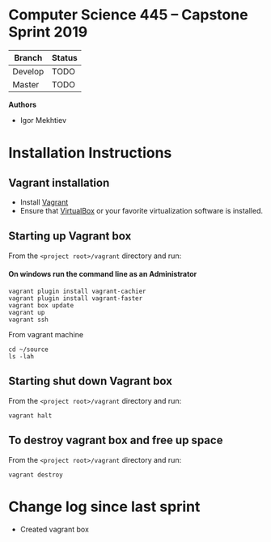 # Computer Science 445 – Capstone Sprint 2019


| Branch  | Status |
| ------------- | ------------- |
| Develop  | TODO  |
| Master  | TODO |



**Authors**
- Igor Mekhtiev

# Installation Instructions


## Vagrant installation

- Install  [Vagrant](https://www.vagrantup.com/downloads.html)
- Ensure that [VirtualBox](http://www.oracle.com/technetwork/server-storage/virtualbox/downloads/index.html) or your favorite virtualization software is installed.

## Starting up Vagrant box

From the `<project root>/vagrant` directory and run:
#### On windows run the command line as an Administrator

```
vagrant plugin install vagrant-cachier
vagrant plugin install vagrant-faster
vagrant box update
vagrant up
vagrant ssh
```

From vagrant machine
```
cd ~/source
ls -lah
```

## Starting shut down Vagrant box

From the `<project root>/vagrant` directory and run:
```
vagrant halt
```

## To destroy vagrant box and free up space

From the `<project root>/vagrant` directory and run:
```
vagrant destroy
```


# Change log since last sprint

* Created vagrant box

